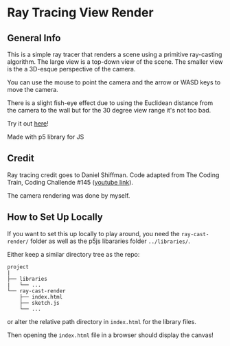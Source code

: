 # Ray Tracing View Render

## General Info

This is a simple ray tracer that renders a scene using a primitive ray-casting algorithm. The large view is a top-down view of the scene. The smaller view is the a 3D-esque perspective of the camera.

You can use the mouse to point the camera and the arrow or WASD keys to move the camera.

There is a slight fish-eye effect due to using the Euclidean distance from the camera to the wall but for the 30 degree view range it's not too bad.

Try it out [here](https://matthiebl.github.io/visuals/ray-cast-render/)!

Made with p5 library for JS

## Credit

Ray tracing credit goes to Daniel Shiffman.
Code adapted from The Coding Train,
Coding Challende #145 ([youtube link](https://www.youtube.com/watch?v=TOEi6T2mtHo&ab_channel=TheCodingTrain)).

The camera rendering was done by myself.



## How to Set Up Locally

If you want to set this up locally to play around, you need the `ray-cast-render/` folder
as well as the p5js libararies folder `../libraries/`.

Either keep a similar directory tree as the repo:
```
project
|
├── libraries
|   └── ...
└── ray-cast-render
    ├── index.html
    ├── sketch.js
    └── ...
```

or alter the relative path directory in `index.html` for the library files.

Then opening the `index.html` file in a browser should display the canvas!
